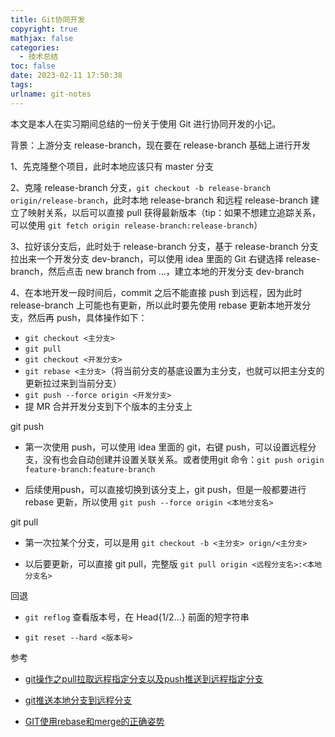 ```yaml
---
title: Git协同开发
copyright: true
mathjax: false
categories:
  - 技术总结
toc: false
date: 2023-02-11 17:50:38
tags:
urlname: git-notes
---
```


本文是本人在实习期间总结的一份关于使用 Git 进行协同开发的小记。<!--more-->

背景：上游分支 release-branch，现在要在 release-branch 基础上进行开发

1、先克隆整个项目，此时本地应该只有 master 分支

2、克隆 release-branch 分支，`git checkout -b release-branch origin/release-branch`，此时本地 release-branch 和远程 release-branch 建立了映射关系，以后可以直接 pull 获得最新版本（tip：如果不想建立追踪关系，可以使用 `git fetch origin release-branch:release-branch`）

3、拉好该分支后，此时处于 release-branch 分支，基于 release-branch 分支拉出来一个开发分支 dev-branch，可以使用 idea 里面的 Git 右键选择 release-branch，然后点击 new branch from ...，建立本地的开发分支 dev-branch

4、在本地开发一段时间后，commit 之后不能直接 push 到远程，因为此时 release-branch 上可能也有更新，所以此时要先使用 rebase 更新本地开发分支，然后再 push，具体操作如下：

- `git checkout <主分支>`
- `git pull`
- `git checkout <开发分支>`
- `git rebase <主分支>`（将当前分支的基底设置为主分支，也就可以把主分支的更新拉过来到当前分支）
- `git push --force origin <开发分支>`
- 提 MR 合并开发分支到下个版本的主分支上

git push

- 第一次使用 push，可以使用 idea 里面的 git，右键 push，可以设置远程分支，没有也会自动创建并设置关联关系。或者使用git 命令：`git push origin feature-branch:feature-branch`

- 后续使用push，可以直接切换到该分支上，git push，但是一般都要进行 rebase 更新，所以使用 `git push --force origin <本地分支名>`

git pull

- 第一次拉某个分支，可以是用 `git checkout -b <主分支> orign/<主分支>`

- 以后要更新，可以直接 git pull，完整版 `git pull origin <远程分支名>:<本地分支名>`

回退

- `git reflog` 查看版本号，在 Head{1/2...} 前面的短字符串

- `git reset --hard <版本号>`

参考

- [git操作之pull拉取远程指定分支以及push推送到远程指定分支](https://blog.51cto.com/u_15262460/2883040)

- [git推送本地分支到远程分支](https://www.cnblogs.com/qyf404/p/git_push_local_branch_to_remote.html)

- [GIT使用rebase和merge的正确姿势](https://zhuanlan.zhihu.com/p/34197548)
